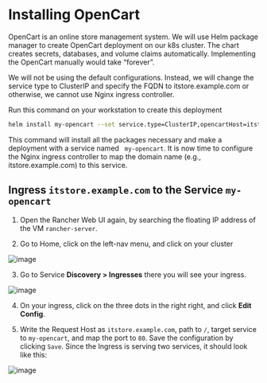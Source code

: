 # Installing OpenCart 

OpenCart is an online store management system. We will use Helm package manager to create OpenCart deployment on our k8s cluster. The chart creates
secrets, databases, and volume claims automatically. Implementing the OpenCart manually would take
“forever”.

We will not be using the default configurations. Instead, we will change the service type to ClusterIP and specify the FQDN to 
itstore.example.com or otherwise, we  cannot use Nginx ingress controller.

Run this command on your workstation to create this deployment

```bash
helm install my-opencart --set service.type=ClusterIP,opencartHost=itstore.example.com oci://registry-1.docker.io/bitnamicharts/opencart
```

This command will install all the packages necessary and make a deployment with a service named ``` my-opencart```. It is now time to configure the Nginx ingress controller to map the domain name (e.g., itstore.example.com) to this service.

## Ingress ```itstore.example.com``` to the Service ```my-opencart```

1. Open the Rancher Web UI again, by searching the floating IP address of the VM ```rancher-server```.

2. Go to Home, click on the left-nav menu, and click on your cluster

![image](https://github.com/samishafique786/container-orch-w-k8s/assets/108603607/5d7aa197-c53b-45ce-9ba0-b7e75a7937d0)

3. Go to Service **Discovery > Ingresses** there you will see your ingress.

![image](https://github.com/samishafique786/container-orch-w-k8s/assets/108603607/7063ff81-9c76-4ff3-bef2-031d6e985540)

4. On your ingress, click on the three dots in the right right, and click **Edit Config**.

5. Write the Request Host as ```itstore.example.com```, path to ```/```, target service to ```my-opencart```, and map the port to ```80```. Save the configuration by clicking ```Save```.
Since the Ingress is serving two services, it should look like this:

![image](https://github.com/samishafique786/container-orch-w-k8s/assets/108603607/894e7af7-5206-4081-99a2-b637ebd35027)
